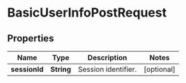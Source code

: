 

# BasicUserInfoPostRequest


## Properties

| Name | Type | Description | Notes |
|------------ | ------------- | ------------- | -------------|
|**sessionId** | **String** | Session identifier. |  [optional] |



